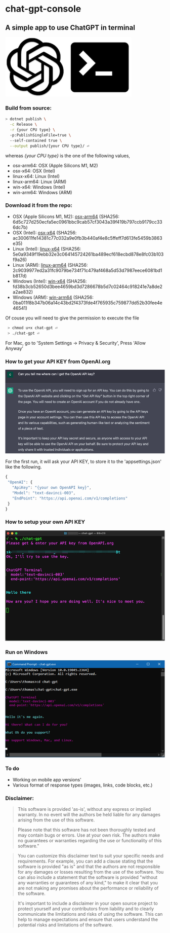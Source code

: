 # chat-gpt-console

## A simple app to use ChatGPT in terminal

 ![Logo](project-logo.png)
 

### Build from source:

```bash 
> dotnet publish \
  -c Release \
  -r {your CPU type} \ 
  -p:PublishSingleFile=true \ 
  --self-contained true \
  --output publish/{your CPU type}/ ⏎
```
  
whereas *{your CPU type}* is the one of the following values, 

*  osx-arm64: OSX (Apple Silicons M1, M2)
*  osx-x64: OSX (Intel)
*  linux-x64: Linux (Intel)
*  linux-arm64: Linux (ARM)
*  win-x64: Windows (Intel)
*  win-arm64: Windows (ARM)

	
### Download it from the repo:

*  OSX (Apple Silicons M1, M2): [osx-arm64](/publish/osx-arm64/chat-gpt) 
 (SHA256: 6d5c727d250ecfa5ec0961bbc9cab57cf3043a39f419b797ccb9179cc336dc7b)
*  OSX (Intel): [osx-x64](/publish/osx-x64/chat-gpt)
 (SHA256: ac300611fe14381c77c032a9e0fb3b440af4e8c5ffeff7d613fe5459b3863e35)
*  Linux (Intel): [linux-x64](/publish/linux-x64/chat-gpt)
 (SHA256: 5e0a9349f19ebb32e3c064145724261ba489ecf618ecbd878e8fc03b103f9a26)
*  Linux (ARM): [linux-arm64](/publish/linux-arm64/chat-gpt) 
 (SHA256: 2c9039977ed2a31fc9079be734f71c479af468a5d53d7987eece6081bd1b817d)
*  Windows (Intel): [win-x64](/publish/win-x64/chat-gpt.exe)
 (SHA256: fd38b3cb52650d3bee4659bd3d7286678b5d7c02464c918241e7a8de2a2ae832)
*  Windows (ARM): [win-arm64](/publish/win-arm64/chat-gpt.exe)
 (SHA256: 0ba011f8b347b06a14c43bd2f4373fde4f765935c759877dd52b30fee4e46541)
	
Of couse you will need to give the permission to execute the file

```bash
 > chmod u+x chat-gpt ⏎
 > ./chat-gpt ⏎
```

 
 For Mac, go to 'System Settings -> Privacy & Security',
 Press 'Allow Anyway'
 
 
### How to get your API KEY from OpenAI.org
 ![How to get your API KEY](how-to-get-your-own-API-KEY.png)
 
 For the first run, it will ask your API KEY, to store it to the 'appsettings.json' like the following.
 
 ```javascript
 {
  "OpenAI": {
    "ApiKey": "{your own OpenAPI key}",
    "Model": "text-davinci-003",
    "EndPoint": "https://api.openai.com/v1/completions"
  }
 }
 ```

### How to setup your own API KEY
 ![How to setup your own API KEY](chat-gpt_first-run.png)

 
### Run on Windows
 ![Run on Windows](windows-terminal.png)
 
### To do
* Working on mobile app versions'
* Various format of response types (images, links, code blocks, etc.) 


### Disclaimer:

> This software is provided 'as-is', without any express or implied warranty. In no event will the authors be held liable for any damages arising from the use of this software.

> Please note that this software has not been thoroughly tested and may contain bugs or errors. Use at your own risk. The authors make no guarantees or warranties regarding the use or functionality of this software."

> You can customize this disclaimer text to suit your specific needs and requirements. For example, you can add a clause stating that the software is provided "as is" and that the authors are not responsible for any damages or losses resulting from the use of the software. You can also include a statement that the software is provided "without any warranties or guarantees of any kind," to make it clear that you are not making any promises about the performance or reliability of the software.

> It's important to include a disclaimer in your open source project to protect yourself and your contributors from liability and to clearly communicate the limitations and risks of using the software. This can help to manage expectations and ensure that users understand the potential risks and limitations of the software.